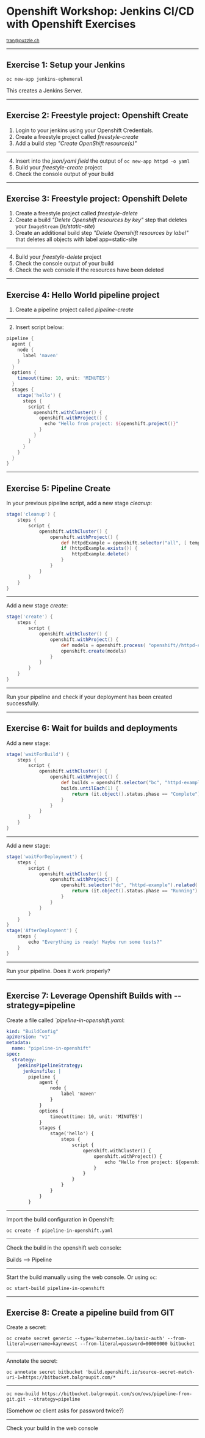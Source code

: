 # Openshift Workshop: Jenkins CI/CD with Openshift Exercises

<small>tran@puzzle.ch</small>

<!-- .slide: class="master01" -->

---

## Exercise 1: Setup your Jenkins

`oc new-app jenkins-ephemeral`

This creates a Jenkins Server.

---

## Exercise 2: Freestyle project: Openshift Create

1. Login to your jenkins using your Openshift Credentials.
2. Create a freestyle project called *freestyle-create*
3. Add a build step *"Create OpenShift resource(s)"*

----

4. Insert into the *json/yaml field* the output of `oc new-app httpd -o yaml`
5. Build your *freestyle-create* project
6. Check the console output of your build

---

## Exercise 3: Freestyle project: Openshift Delete

1. Create a freestyle project called *freestyle-delete*
2. Create a build *"Delete Openshift resources by key"* step that deletes your `ImageStream` (*is/static-site*)
3. Create an additional build step *"Delete Openshift resources by label"* that deletes all objects with label app=static-site

----

4. Build your *freestyle-delete* project
5. Check the console output of your build
6. Check the web console if the resources have been deleted

---

## Exercise 4: Hello World pipeline project

1. Create a pipeline project called *pipeline-create*

----

2. Insert script below:

```groovy
pipeline {
  agent {
    node {
      label 'maven' 
    }
  }
  options {
    timeout(time: 10, unit: 'MINUTES') 
  }
  stages {
    stage('hello') {
      steps {
        script {
          openshift.withCluster() {
            openshift.withProject() {
              echo "Hello from project: ${openshift.project()}"
            }
          }
        }
      }
    }
  }
}
```
---

## Exercise 5: Pipeline Create

In your previous pipeline script,
add a new stage *cleanup*:

```groovy
stage('cleanup') {
    steps {
        script {
            openshift.withCluster() {
                openshift.withProject() {
                    def httpdExample = openshift.selector("all", [ template : 'httpd-example' ])
                    if (httpdExample.exists()) {
                        httpdExample.delete()
                    }
                }
            }
        }
    }
}
```
----

Add a new stage *create*:

```groovy
stage('create') {
    steps {
        script {
            openshift.withCluster() {
                openshift.withProject() {
                    def models = openshift.process( "openshift//httpd-example")
                    openshift.create(models)
                }
            }
        }
    }
}
```

----

Run your pipeline and check if your deployment has been created successfully.

---

## Exercise 6: Wait for builds and deployments

Add a new stage:

```groovy
stage('waitForBuild') {
    steps {
        script {
            openshift.withCluster() {
                openshift.withProject() {
                    def builds = openshift.selector("bc", "httpd-example").related('builds')
                    builds.untilEach(1) {
                        return (it.object().status.phase == "Complete")
                    }
                }
            }
        }
    }
}
```

----

Add a new stage:

```groovy
stage('waitForDeployment') {
    steps {
        script {
            openshift.withCluster() {
                openshift.withProject() {
                    openshift.selector("dc", "httpd-example").related('pods').untilEach(1) {
                        return (it.object().status.phase == "Running")
                    }
                }
            }
        }
    }
}
stage('AfterDeployment') {
    steps {
        echo "Everything is ready! Maybe run some tests?"
    }
}
```

----

Run your pipeline. Does it work properly?

---

## Exercise 7: Leverage Openshift Builds with --strategy=pipeline

Create a file called *`pipeline-in-openshift.yaml*:

```yaml
kind: "BuildConfig"
apiVersion: "v1"
metadata:
  name: "pipeline-in-openshift"
spec:
  strategy:
    jenkinsPipelineStrategy:
      jenkinsfile: |
        pipeline {
            agent {
                node {
                    label 'maven' 
                }
            }
            options {
                timeout(time: 10, unit: 'MINUTES') 
            }
            stages {
                stage('hello') {
                    steps {
                        script {
                            openshift.withCluster() {
                                openshift.withProject() {
                                    echo "Hello from project: ${openshift.project()}"
                                }
                            }
                        }
                    }
                }
            }
        }
```

----

Import the build configuration in Openshift:

`oc create -f pipeline-in-openshift.yaml`

----

Check the build in the openshift web console:

Builds --> Pipeline

----

Start the build manually using the web console. Or using `oc`:

`oc start-build pipeline-in-openshift`

---

## Exercise 8: Create a pipeline build from GIT

Create a secret:

`oc create secret generic --type='kubernetes.io/basic-auth' --from-literal=username=kaynewest --from-literal=password=00000000 bitbucket`

----

Annotate the secret:

`oc annotate secret bitbucket 'build.openshift.io/source-secret-match-uri-1=https://bitbucket.balgroupit.com/*`

----

`oc new-build https://bitbucket.balgroupit.com/scm/ows/pipeline-from-git.git --strategy=pipeline`

(Somehow *oc* client asks for password twice?)

----

Check your build in the web console